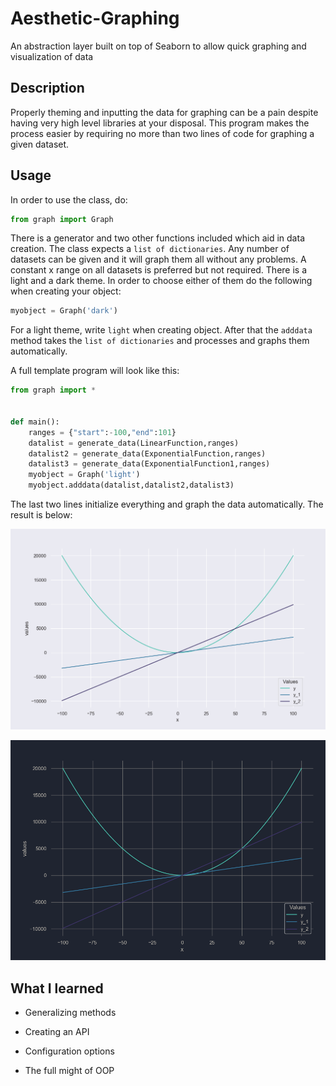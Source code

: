 # Aesthetic-Graphing
An abstraction layer built on top of Seaborn to allow quick graphing and visualization of data

## Description
Properly theming and inputting the data for graphing can be a pain despite having very high level libraries at your disposal. This program makes the process easier by requiring no more than two lines of code for graphing a given dataset. 

## Usage
In order to use the class, do:
```python
from graph import Graph
```
There is a generator and two other functions included which aid in data creation. The class expects a `list of dictionaries`. Any number of datasets can be given and it will graph them all without any problems. A constant x range on all datasets is preferred but not required. There is a light and a dark theme. In order to choose either of them do the following when creating your object:
```python
myobject = Graph('dark')
```
For a light theme, write `light` when creating object. After that the `adddata` method takes the `list of dictionaries` and processes and graphs them automatically.

A full template program will look like this:

```python
from graph import *


def main():
	ranges = {"start":-100,"end":101}
	datalist = generate_data(LinearFunction,ranges)
	datalist2 = generate_data(ExponentialFunction,ranges)
	datalist3 = generate_data(ExponentialFunction1,ranges)
 	myobject = Graph('light')
	myobject.adddata(datalist,datalist2,datalist3)

```
The last two lines initialize everything and graph the data automatically. The result is below:

![First Picture](one.png)


![Dark Picture](two.png)
 

 

## What I learned

 * Generalizing methods

 * Creating an API

 * Configuration options

 * The full might of OOP
